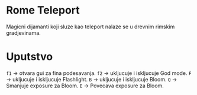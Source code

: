 # Rome Teleport
Magicni dijamanti koji sluze kao teleport nalaze se u drevnim rimskim gradjevinama. 

# Uputstvo
`f1` -> otvara gui za fina podesavanja.
`f2` -> ukljucuje i iskljucuje God mode.
`F` -> ukljucuje i iskljucuje Flashlight.
`B` -> ukljucuje i iskljucuje Bloom.
`Q` -> Smanjuje exposure za Bloom.
`E` -> Povecava exposure za Bloom.
